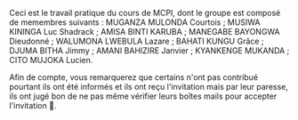 Ceci est le travail pratique du cours de MCPI, dont le groupe est composé de memembres suivants :
MUGANZA MULONDA Courtois ;
MUSIWA KININGA Luc Shadrack ;
AMISA BINTI KARUBA ;
MANEGABE BAYONGWA Dieudonné ;
WALUMONA LWEBULA Lazare ;
BAHATI KUNGU Grâce ;
DJUMA BITHA Jimmy ;
AMANI BAHIZIRE Janvier ;
KYANKENGE MUKANDA ;
CITO MUJOKA Lucien.

Afin de compte, vous remarquerez que certains n'ont pas contribué pourtant ils ont été informés et ils ont reçu l'invitation mais par leur paresse, ils ont jugé bon de ne pas même vérifier leurs boîtes mails pour accepter l'invitation 🫢.
